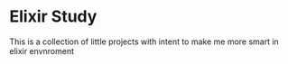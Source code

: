 Elixir Study
===

This is a collection of little projects with intent to make me more smart in elixir envnroment
